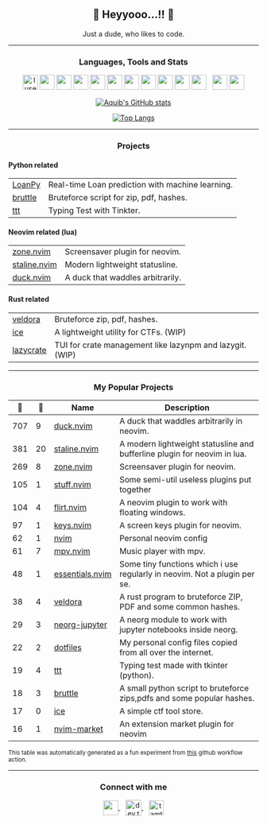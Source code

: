 <h2 align="center"> 💃 Heyyooo...!!  🕺</h2>

<p align="center"> Just a dude, who likes to code. </p>

---

<h3 align="center"> Languages, Tools and Stats </h3>
<p align="center">
	<img src="https://img.icons8.com/material-sharp/48/4a90e2/arch-linux.png" alt="I use Arch btw" width="30"/>
	<img src="https://img.icons8.com/ios-filled/50/fa314a/git.png" width="30"/>
	<img src="https://img.icons8.com/ios-filled/50/4a90e2/c-plus-plus-logo.png" width="30"/>
	<img src="https://img.icons8.com/ios-glyphs/60/fa314a/css3.png" width="30"/>
	<img src="https://img.icons8.com/color/48/4a90e2/dart.png" width="30"/>
	<img src="https://img.icons8.com/windows/96/fa314a/console.png" width="30"/>
	<img src="https://img.icons8.com/ios-filled/50/4a90e2/flutter.png" width="30"/>
	<img src="https://img.icons8.com/ios-filled/50/fa314a/html-5--v2.png" width="30"/>
	<img src="https://img.icons8.com/ios-glyphs/30/4a90e2/javascript.png" width="30"/>
	<img src="https://img.icons8.com/ios-filled/50/fa314a/java-coffee-cup-logo--v1.png" width="30"/>
	<img src="https://img.icons8.com/ios-filled/50/4a90e2/python.png" width="30"/> &nbsp;
	<img src="https://img.icons8.com/material-sharp/50/fa314a/crab.png" width="30"/>
	<img src="https://img.icons8.com/wired/64/4a90e2/svetle.png"/ width="30">
</p>

<!-- <h2 align="center"> Github Stats </h2> -->

<span align="center">

<div align="center">

[![Aquib's GitHub stats](https://github-readme-stats.vercel.app/api?username=tamton-aquib&hide=prs&custom_title=My%20Github%20Stat's&show_icons=true&theme=dracula&border_radius=10&hide_border=true&bg_color=15,0d1117,1a1b26)](https://github.com/anuraghazra/github-readme-stats)

</div>

<div align="center">

[![Top Langs](https://github-readme-stats.vercel.app/api/top-langs/?username=tamton-aquib&hide=Vim+Script,Emacs+Lisp,Lua,CSS,C,Roff&theme=dracula&hide_border=true&border_radius=10&bg_color=15,0d1117,1a1b26&show_icons=true&layout=compact)](https://github.com/anuraghazra/github-readme-stats)

</div>
</span>

---

<h3 align="center">Projects</h3>

#### Python related
<table>
<tr>
    <td><a target="_blank" href="https://github.com/tamton-aquib/LoanPy">LoanPy</a></td>
    <td>Real-time Loan prediction with machine learning.</td>
</tr>
<tr>
    <td><a target="_blank" href="https://github.com/tamton-aquib/bruttle">bruttle</a></td>
    <td>Bruteforce script for zip, pdf, hashes.</td>
</tr>
<tr>
    <td><a target="_blank" href="https://github.com/tamton-aquib/ttt">ttt</a></td>
    <td>Typing Test with Tinkter.</td>
</tr>
</table>


#### Neovim related (lua)
<table>
<tr>
    <td><a target="_blank" href="https://github.com/tamton-aquib/zone.nvim">zone.nvim</a></td>
    <td>Screensaver plugin for neovim.</td>
</tr>
<tr>
    <td><a target="_blank" href="https://github.com/tamton-aquib/staline.nvim">staline.nvim</a></td>
    <td>Modern lightweight statusline.</td>
</tr>
<tr>
    <td><a target="_blank" href="https://github.com/tamton-aquib/duck.nvim">duck.nvim</a></td>
    <td>A duck that waddles arbitrarily.</td>
</tr>
</table>

#### Rust related
<table>
<tr>
    <td><a target="_blank" href="https://github.com/tamton-aquib/veldora">veldora</a></td>
    <td>Bruteforce zip, pdf, hashes.</td>
</tr>
<tr>
    <td><a target="_blank" href="https://github.com/tamton-aquib/ice">ice</a></td>
    <td>A lightweight utility for CTFs. (WIP)</td>
</tr>
<tr>
    <td><a target="_blank" href="https://github.com/tamton-aquib/lazycrate">lazycrate</a></td>
    <td>TUI for crate management like lazynpm and lazygit. (WIP)</td>
</tr>
</table>

---

<!-- BEGIN -->

<h3 align="center">My Popular Projects</h3>

| :star2: | :fork_and_knife: | Name | Description |
|---|---|---|---|
| 707 | 9 | [duck.nvim](https://github.com/tamton-aquib/duck.nvim) | A duck that waddles arbitrarily in neovim. |
| 381 | 20 | [staline.nvim](https://github.com/tamton-aquib/staline.nvim) | A modern lightweight statusline and bufferline plugin for neovim in lua. |
| 269 | 8 | [zone.nvim](https://github.com/tamton-aquib/zone.nvim) | Screensaver plugin for neovim. |
| 105 | 1 | [stuff.nvim](https://github.com/tamton-aquib/stuff.nvim) | Some semi-util useless plugins put together |
| 104 | 4 | [flirt.nvim](https://github.com/tamton-aquib/flirt.nvim) | A neovim plugin to work with floating windows. |
| 97 | 1 | [keys.nvim](https://github.com/tamton-aquib/keys.nvim) | A screen keys plugin for neovim. |
| 62 | 1 | [nvim](https://github.com/tamton-aquib/nvim) | Personal neovim config |
| 61 | 7 | [mpv.nvim](https://github.com/tamton-aquib/mpv.nvim) | Music player with mpv. |
| 48 | 1 | [essentials.nvim](https://github.com/tamton-aquib/essentials.nvim) | Some tiny functions which i use regularly in neovim. Not a plugin per se. |
| 38 | 4 | [veldora](https://github.com/tamton-aquib/veldora) | A rust program to bruteforce ZIP, PDF and some common hashes. |
| 29 | 3 | [neorg-jupyter](https://github.com/tamton-aquib/neorg-jupyter) | A neorg module to work with jupyter notebooks inside neorg. |
| 22 | 2 | [dotfiles](https://github.com/tamton-aquib/dotfiles) | My personal config files copied from all over the internet. |
| 19 | 4 | [ttt](https://github.com/tamton-aquib/ttt) | Typing test made with tkinter (python). |
| 18 | 3 | [bruttle](https://github.com/tamton-aquib/bruttle) | A small python script to bruteforce zips,pdfs and some popular hashes.  |
| 17 | 0 | [ice](https://github.com/tamton-aquib/ice) | A simple ctf tool store. |
| 16 | 1 | [nvim-market](https://github.com/tamton-aquib/nvim-market) | An extension market plugin for neovim |

<sup>This table was automatically generated as a fun experiment from [this](https://github.com/tamton-aquib/tamton-aquib/blob/main/starz.py) github workflow action.</sup>

---

<!-- END -->

<h3 align="center"> Connect with me </h3>
<p align="center">
<a href="https://discordapp.com/users/845674119391477820" target="blank">
	<img align="center" target="_blank" src="https://img.icons8.com/color/96/000000/discord.png" width="30" />
</a>&ensp;
<a href="https://dev.to/tamtonaquib" target="blank">
	<img align="center" src="https://img.icons8.com/ios-filled/50/4a90e2/devpost.png" alt="dev.to" width="32"/>
</a>&ensp;
<a href="https://twitter.com/tamton_aquib" target="blank">
	<img align="center" target="_blank" src="https://img.icons8.com/plasticine/100/000000/twitter--v2.png" alt="tamton_aquib" width="30" />
</a>
</p>
